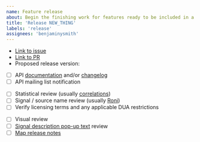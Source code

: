 ```yaml
---
name: Feature release 
about: Begin the finishing work for features ready to be included in a release
title: 'Release NEW_THING'
labels: 'release'
assignees: 'benjaminysmith'
---
```


- [Link to issue]()
- [Link to PR]()
- Proposed release version: <!-- eg 1.12 -->

<!-- Additional information about the feature: -->


<!-- relevant for most work -->

- [ ] API [documentation](https://github.com/cmu-delphi/delphi-epidata/blob/main/docs/api/covidcast-signals/_source-template.md) and/or [changelog](https://github.com/cmu-delphi/delphi-epidata/blob/main/docs/api/covidcast_changelog.md)
- [ ] API mailing list notification

<!-- relevant for new signals -->

- [ ] Statistical review (usually [correlations](https://github.com/cmu-delphi/covidcast/tree/main/docs/R-notebooks))
- [ ] Signal / source name review (usually [Roni](https://docs.google.com/document/d/10hGd4Evce4lJ4VkWaQEKFQxvmw2P4xyYGtIAWF52Sf8/edit?usp=sharing))
- [ ] Verify licensing terms and any applicable DUA restrictions

<!-- relevant for new map signals -->

- [ ] Visual review
- [ ] [Signal description pop-up text](https://docs.google.com/document/d/1kDqRg8EaI4WQXMaUUbbCGPlsUqEql8kgXCNt6AvMA9I/edit?usp=sharing) review
- [ ] [Map release notes](https://docs.google.com/document/d/1BpxGgIma_Lkd2kxtwEo2DBdHQ3zk6dHRz-leUIRlOIA/edit?usp=sharing)
